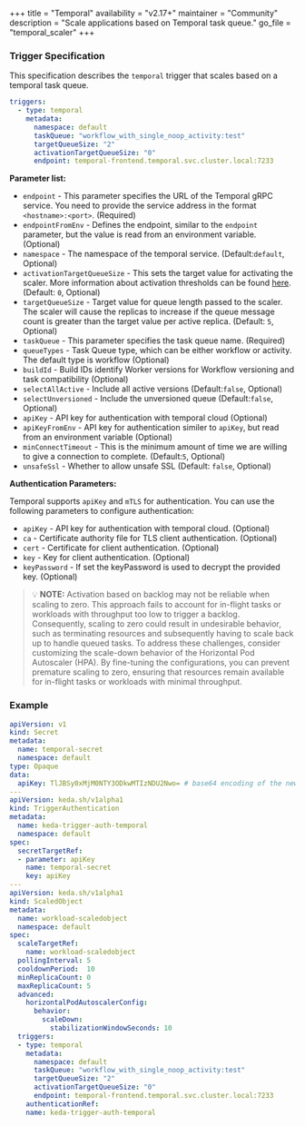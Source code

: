 +++
title = "Temporal"
availability = "v2.17+"
maintainer = "Community"
description = "Scale applications based on Temporal task queue."
go_file = "temporal_scaler"
+++

### Trigger Specification

This specification describes the `temporal` trigger that scales based on a temporal task queue.

```yaml
triggers:
  - type: temporal
    metadata:
      namespace: default
      taskQueue: "workflow_with_single_noop_activity:test"
      targetQueueSize: "2"
      activationTargetQueueSize: "0"
      endpoint: temporal-frontend.temporal.svc.cluster.local:7233
```

**Parameter list:**

- `endpoint` - This parameter specifies the URL of the Temporal gRPC service. You need to provide the service address in the format `<hostname>:<port>`. (Required)
- `endpointFromEnv` - Defines the endpoint, similar to the `endpoint` parameter, but the value is read from an environment variable. (Optional)
- `namespace` - The namespace of the temporal service. (Default:`default`, Optional)
- `activationTargetQueueSize` - This sets the target value for activating the scaler. More information about activation thresholds can be found  [here](./../concepts/scaling-deployments.md#activating-and-scaling-thresholds). (Default: `0`, Optional)
- `targetQueueSize` - Target value for queue length passed to the scaler. The scaler will cause the replicas to increase if the queue message count is greater than the target value per active replica. (Default: `5`, Optional)
- `taskQueue` - This parameter specifies the task queue name. (Required)
- `queueTypes` - Task Queue type, which can be either workflow or activity. The default type is workflow (Optional)
- `buildId` - Build IDs identify Worker versions for Workflow versioning and task compatibility (Optional)
- `selectAllActive` - Include all active versions (Default:`false`, Optional)
- `selectUnversioned` - Include the unversioned queue (Default:`false`, Optional)
- `apiKey` - API key for authentication with temporal cloud (Optional)
- `apiKeyFromEnv` - API key for authentication similer to `apiKey`, but read from an environment variable (Optional)
- `minConnectTimeout` - This is the minimum amount of time we are willing to give a connection to complete. (Default:`5`, Optional)
- `unsafeSsl` - Whether to allow unsafe SSL (Default: `false`, Optional)

**Authentication Parameters:**

Temporal supports `apiKey` and `mTLS` for authentication. You can use the following parameters to configure authentication:

- `apiKey` - API key for authentication with temporal cloud. (Optional)
- `ca` - Certificate authority file for TLS client authentication. (Optional)
- `cert` - Certificate for client authentication. (Optional)
- `key` - Key for client authentication. (Optional)
- `keyPassword` - If set the keyPassword is used to decrypt the provided key. (Optional)

> 💡 **NOTE:** Activation based on backlog may not be reliable when scaling to zero.
  This approach fails to account for in-flight tasks or workloads with throughput too low to trigger a backlog.
  Consequently, scaling to zero could result in undesirable behavior,
  such as terminating resources and subsequently having to scale back up to handle queued tasks. To address these challenges, consider customizing the scale-down behavior of the Horizontal Pod Autoscaler (HPA).
  By fine-tuning the configurations, you can prevent premature scaling to zero,
  ensuring that resources remain available for in-flight tasks or workloads with minimal throughput.

### Example

```yaml
apiVersion: v1
kind: Secret
metadata:
  name: temporal-secret
  namespace: default
type: Opaque
data:
  apiKey: TlJBSy0xMjM0NTY3ODkwMTIzNDU2Nwo= # base64 encoding of the new relic api key NRAK-12345678901234567
---
apiVersion: keda.sh/v1alpha1
kind: TriggerAuthentication
metadata:
  name: keda-trigger-auth-temporal
  namespace: default
spec:
  secretTargetRef:
  - parameter: apiKey
    name: temporal-secret
    key: apiKey
---
apiVersion: keda.sh/v1alpha1
kind: ScaledObject
metadata:
  name: workload-scaledobject
  namespace: default
spec:
  scaleTargetRef:
    name: workload-scaledobject
  pollingInterval: 5
  cooldownPeriod:  10
  minReplicaCount: 0
  maxReplicaCount: 5
  advanced:
    horizontalPodAutoscalerConfig:
      behavior:
        scaleDown:
          stabilizationWindowSeconds: 10
  triggers:
  - type: temporal
    metadata:
      namespace: default
      taskQueue: "workflow_with_single_noop_activity:test"
      targetQueueSize: "2"
      activationTargetQueueSize: "0"
      endpoint: temporal-frontend.temporal.svc.cluster.local:7233
    authenticationRef:
    name: keda-trigger-auth-temporal
```
